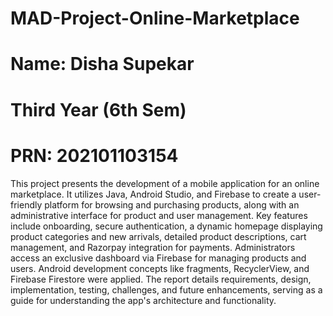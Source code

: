 # MAD-Project-Online-Marketplace
# Name: Disha Supekar
# Third Year (6th Sem)
# PRN: 202101103154
This project presents the development of a mobile application for an online marketplace. 
It utilizes Java, Android Studio, and Firebase to create a user-friendly platform for browsing and purchasing products, along with an administrative interface for product and user management. 
Key features include onboarding, secure authentication, a dynamic homepage displaying product categories and new arrivals, detailed product descriptions, cart management, and Razorpay integration for payments. 
Administrators access an exclusive dashboard via Firebase for managing products and users. Android development concepts like fragments, RecyclerView, and Firebase Firestore were applied. 
The report details requirements, design, implementation, testing, challenges, and future enhancements, serving as a guide for understanding the app's architecture and functionality.
